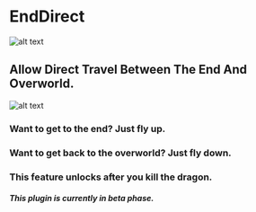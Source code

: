 # EndDirect

![alt text](https://i.postimg.cc/y8GMF2wX/ed-banner1.png)

## Allow Direct Travel Between The End And Overworld.

![alt text](https://i.postimg.cc/J4vxKmzn/ed-about.png)

### Want to get to the end? Just fly up.

### Want to get back to the overworld? Just fly down.

### This feature unlocks after you kill the dragon.

##### This plugin is currently in beta phase.

